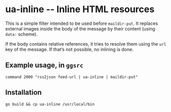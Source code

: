 # ua-inline -- Inline HTML resources

This is a simple filter intended to be used before `maildir-put`. It
replaces external images inside the body of the message by their content
(using `data:` scheme).

If the body contains relative references, it tries to resolve them using
the `url` key of the message. If that’s not possible, no inlining
is done.

## Example usage, in `ggsrc`

	command 2000 "rss2json feed-url | ua-inline | maildir-put"

## Installation

	go build && cp ua-inline /usr/local/bin
